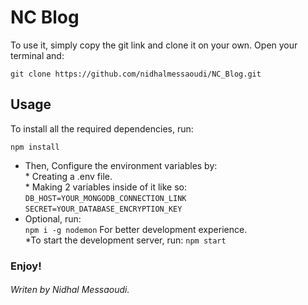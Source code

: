 # NC Blog
To use it, simply copy the git link and clone it on your own. Open your terminal and:

    git clone https://github.com/nidhalmessaoudi/NC_Blog.git


## Usage
To install all the required dependencies, run:

    npm install

* Then, Configure the environment variables by: <br />
            * Creating a .env file. <br />
            * Making 2 variables inside of it like so:  <br /> 
              `DB_HOST=YOUR_MONGODB_CONNECTION_LINK` <br />
              `SECRET=YOUR_DATABASE_ENCRYPTION_KEY` <br />
* Optional, run: <br />
 `npm i -g nodemon`
 For better development experience. <br />
 *To start the development server, run:
  `npm start`

 ### Enjoy!

###### Writen by Nidhal Messaoudi.
